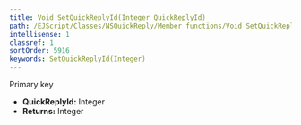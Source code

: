 ```yaml
---
title: Void SetQuickReplyId(Integer QuickReplyId)
path: /EJScript/Classes/NSQuickReply/Member functions/Void SetQuickReplyId(Integer p_0)
intellisense: 1
classref: 1
sortOrder: 5916
keywords: SetQuickReplyId(Integer)
---
```



Primary key



* **QuickReplyId:** Integer
* **Returns:** Integer


